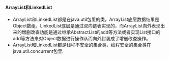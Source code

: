 #### ArrayList和LinkedList
- ArrayList和LinkedList都是在java.util包里的类，ArrayList底层数据结果是Object数组，LinkedList底层是通过双向链表实现的，而ArrayList向外表现出来的增删改查功能是通过继承AbstractList的add等方法或者实现List接口的add等方法来对Object数据进行操作从而向外封装成了增删改查操作。
- ArrayList和LinkedList都是线程不安全的集合类，线程安全的集合类在java.util.concurrent包里.

